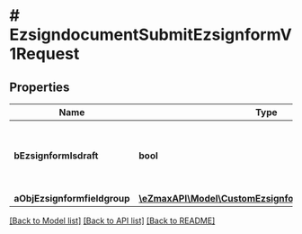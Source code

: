 # # EzsigndocumentSubmitEzsignformV1Request

## Properties

Name | Type | Description | Notes
------------ | ------------- | ------------- | -------------
**bEzsignformIsdraft** | **bool** | Whether the Ezsignform submitted is a draft or not. |
**aObjEzsignformfieldgroup** | [**\eZmaxAPI\Model\CustomEzsignformfieldgroupRequest[]**](CustomEzsignformfieldgroupRequest.md) |  |

[[Back to Model list]](../../README.md#models) [[Back to API list]](../../README.md#endpoints) [[Back to README]](../../README.md)
